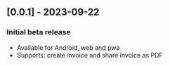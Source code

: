 ## [0.0.1] - 2023-09-22

### Initial beta release

- Available for Android, web and pwa
- Supports: create invoice and share invoice as PDF
